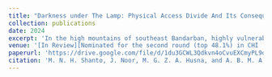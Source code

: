 ```yaml
---
title: "Darkness under The Lamp: Physical Access Divide And Its Consequences among The Little-Known Indigenous Communities in Bangladesh"
collection: publications
date: 2024
excerpt: 'In the high mountains of southeast Bandarban, highly vulnerable ethnic communities (we refer to them as HVECs) live without basic mobile and network availability. To the best of our knowledge, no study in the literature has focused on the digital divide scenarios of HVECs. To create a new discussion in HCI, we make two visits to six different ethnic communities in 15 different paras (villages) and conduct a mixed-method study to uncover their mobile and network availability with HVECs. We share our field experiences with the CSCW communities that we used to tackle the non-availability of local informers and interpreters in HVECs. Moreover, we discuss the insights of HVECs of ‘narrowing the physical access divide’ (specifically technology inclusion) to aid future HCI4D design. This study will help researchers better prepare for fieldwork and design technologies in distant indigenous communities.'
venue: '[In Review][Nominated for the second round (top 48.1%) in CHI ’23; received notification on November 8, 2022]'
paperurl: 'https://drive.google.com/file/d/1du3GCWL3Qdkvn4oCvuEXCmyPL9dvU5ev/view?usp=sharing'
citation: 'M. N. H. Shanto, J. Noor, M. G. Z. A. Husna, and A. B. M. A. A. Islam'
---
```

